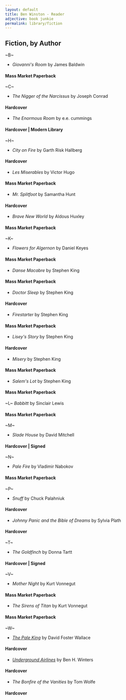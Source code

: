 ```yaml
---
layout: default
title: Ben Winston - Reader
adjective: book junkie
permalink: library/fiction
---
```


## Fiction, by Author

~B~
+ *Giovanni's Room* by James Baldwin
#### Mass Market Paperback

~C~
+ *The Nigger of the Narcissus* by Joseph Conrad
#### Hardcover
+ *The Enormous Room* by e.e. cummings
#### Hardcover | Modern Library

~H~
+ *City on Fire* by Garth Risk Hallberg
#### Hardcover
+ *Les Miserables* by Victor Hugo
#### Mass Market Paperback
+ *Mr. Splitfoot* by Samantha Hunt
#### Hardcover
+ *Brave New World* by Aldous Huxley
#### Mass Market Paperback

~K~
+ *Flowers for Algernon* by Daniel Keyes
#### Mass Market Paperback
+ *Danse Macabre* by Stephen King
#### Mass Market Paperback
+ *Doctor Sleep* by Stephen King
#### Hardcover
+ *Firestarter* by Stephen King
#### Mass Market Paperback
+ *Lisey's Story* by Stephen King
#### Hardcover
+ *Misery* by Stephen King
#### Mass Market Paperback
+ *Salem's Lot* by Stephen King
#### Mass Market Paperback

~L~
*Babbitt* by Sinclair Lewis
#### Mass Market Paperback

~M~
+ *Slade House* by David Mitchell
#### Hardcover | Signed

~N~
+ *Pale Fire* by Vladimir Nabokov
#### Mass Market Paperback

~P~
+ *Snuff* by Chuck Palahniuk
#### Hardcover
+ *Johnny Panic and the Bible of Dreams* by Sylvia Plath
#### Hardcover

~T~
+ *The Goldfinch* by Donna Tartt
#### Hardcover | Signed

~V~
+ *Mother Night* by Kurt Vonnegut
#### Mass Market Paperback
+ *The Sirens of Titan* by Kurt Vonnegut
#### Mass Market Paperback

~W~
+ *[The Pale King][]* by David Foster Wallace
#### Hardcover
+ *[Underground Airlines][]* by Ben H. Winters
#### Hardcover
+ *The Bonfire of the Vanities* by Tom Wolfe
#### Hardcover

[Underground Airlines]: https://www.indiebound.org/book/9780316261241
[The Pale King]: https://www.indiebound.org/book/9780316074230
